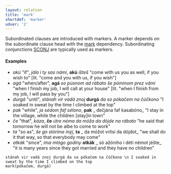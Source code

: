 ```yaml
---
layout: relation
title: 'mark'
shortdef: 'marker'
udver: '2'
---
```


Subordinated clauses are introduced with markers. A marker depends on the
subordinate clause head with the [mark]() dependency. Subordinating conjunctions [SCONJ]() are typically used as markers.

#### Examples

- _akú_ "if", _jála i ty sas námi_, <b>akú</b> _íšteš_ "come with us you as well, if you wish to" [lit. "come and you with us, if you wish"]
- _agá_ "when/after", <b>agá</b> _so púsnom ad rábato še póminom prez vámi_ "when I finish my job, I will call at your house" [lit. "when I finish from my job, I will pass by you"]
- _durgá_ "until", _stánah vir vadá znoj_ <b>durgá</b> _da so pókačem na čúčkono_ "I soaked in sweat by the time I climbed at the top"
- _pak_ "while", _ja sédom faf sélono_, <b>pak</b> _ dečjána faf kasabóno_ "I stay in the village, while the children [stay]in town"
- _če_ "that", _káza_, <b>če</b> _útre néma da móža da dójde na rábato_ "he said that tomorrow he will not be albe to come to work"
- _ta_ "so as", _še go stórime inýj_, <b>ta</b> _ da móžot vrítsi da dójdot_ "we shall do it that way, so that everybody may come"
- _atkák_ "since", _íma mlógo godíny_ <b>atkák</b> _ só ažóniho i déti némot jéšte_ "it is many years since they got married and they have no children"

~~~ sdparse
stánah vir vadá znoj durgá da so pókačem na čúčkono \n I soaked in sweat by the time I climbed on the top
mark(pókačem, durgá)
~~~

<!-- Interlanguage links updated Po 6. listopadu 2023, 21:43:01 CET -->
